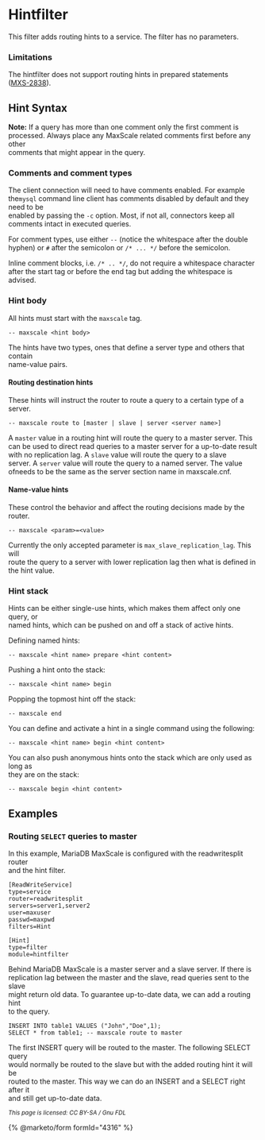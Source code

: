 # Hintfilter

This filter adds routing hints to a service. The filter has no parameters.

### Limitations

The hintfilter does not support routing hints in prepared statements\
([MXS-2838](https://jira.mariadb.org/browse/MXS-2838)).

## Hint Syntax

**Note:** If a query has more than one comment only the first comment is\
processed. Always place any MaxScale related comments first before any other\
comments that might appear in the query.

### Comments and comment types

The client connection will need to have comments enabled. For example the`mysql` command line client has comments disabled by default and they need to be\
enabled by passing the `-c` option. Most, if not all, connectors keep all\
comments intact in executed queries.

For comment types, use either `--` (notice the whitespace after the double\
hyphen) or `#` after the semicolon or `/* ... */` before the semicolon.

Inline comment blocks, i.e. `/* .. */`, do not require a whitespace character\
after the start tag or before the end tag but adding the whitespace is advised.

### Hint body

All hints must start with the `maxscale` tag.

```
-- maxscale <hint body>
```

The hints have two types, ones that define a server type and others that contain\
name-value pairs.

#### Routing destination hints

These hints will instruct the router to route a query to a certain type of a\
server.

```
-- maxscale route to [master | slave | server <server name>]
```

A `master` value in a routing hint will route the query to a master server. This\
can be used to direct read queries to a master server for a up-to-date result\
with no replication lag. A `slave` value will route the query to a slave\
server. A `server` value will route the query to a named server. The value ofneeds to be the same as the server section name in maxscale.cnf.

#### Name-value hints

These control the behavior and affect the routing decisions made by the router.

```
-- maxscale <param>=<value>
```

Currently the only accepted parameter is `max_slave_replication_lag`. This will\
route the query to a server with lower replication lag then what is defined in\
the hint value.

### Hint stack

Hints can be either single-use hints, which makes them affect only one query, or\
named hints, which can be pushed on and off a stack of active hints.

Defining named hints:

```
-- maxscale <hint name> prepare <hint content>
```

Pushing a hint onto the stack:

```
-- maxscale <hint name> begin
```

Popping the topmost hint off the stack:

```
-- maxscale end
```

You can define and activate a hint in a single command using the following:

```
-- maxscale <hint name> begin <hint content>
```

You can also push anonymous hints onto the stack which are only used as long as\
they are on the stack:

```
-- maxscale begin <hint content>
```

## Examples

### Routing `SELECT` queries to master

In this example, MariaDB MaxScale is configured with the readwritesplit router\
and the hint filter.

```
[ReadWriteService]
type=service
router=readwritesplit
servers=server1,server2
user=maxuser
passwd=maxpwd
filters=Hint

[Hint]
type=filter
module=hintfilter
```

Behind MariaDB MaxScale is a master server and a slave server. If there is\
replication lag between the master and the slave, read queries sent to the slave\
might return old data. To guarantee up-to-date data, we can add a routing hint\
to the query.

```
INSERT INTO table1 VALUES ("John","Doe",1);
SELECT * from table1; -- maxscale route to master
```

The first INSERT query will be routed to the master. The following SELECT query\
would normally be routed to the slave but with the added routing hint it will be\
routed to the master. This way we can do an INSERT and a SELECT right after it\
and still get up-to-date data.

<sub>_This page is licensed: CC BY-SA / Gnu FDL_</sub>

{% @marketo/form formId="4316" %}

